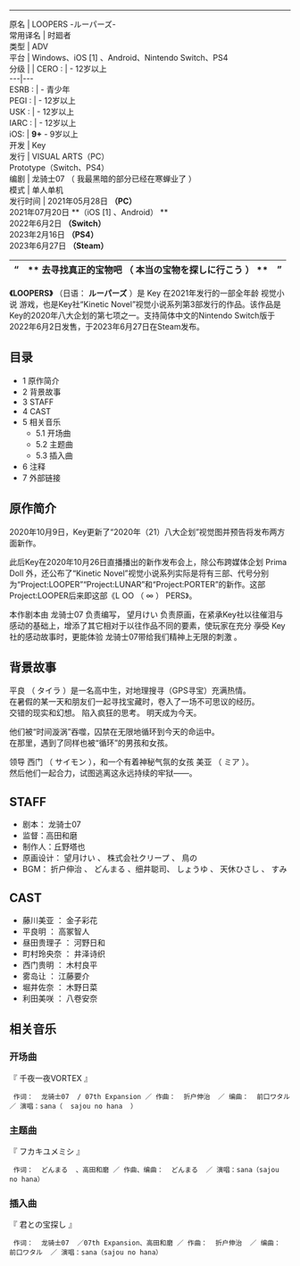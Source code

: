 ---  
原名  |  LOOPERS -ルーパーズ-   
常用译名  |  时廻者   
类型  |  ADV   
平台  |  Windows、iOS  [1]  、Android、Nintendo Switch、PS4   
分级  |  |  CERO  :  |  \- 12岁以上   
---|---  
ESRB  :  |  \- 青少年   
PEGI  :  |  \- 12岁以上   
USK  :  |  \- 12岁以上   
IARC  :  |  \- 12岁以上   
iOS:  |  **9+** \- 9岁以上   
开发  |  Key   
发行  |  VISUAL ARTS（PC）   
Prototype（Switch、PS4）  
编剧  |  龙骑士07  （  我最黑暗的部分已经在寒蝉业了  ）   
模式  |  单人单机   
发行时间  |  2021年05月28日 **（PC）**   
2021年07月20日 **（iOS [1]  、Android） **  
2022年6月2日 **（Switch）**  
2023年2月16日 **（PS4）**  
2023年6月27日 **（Steam）**  
  
“  |  ** 去寻找真正的宝物吧  （  本当の宝物を探しに行こう  ）  ** |  ”   
---|---|---  
  
**《LOOPERS》** （日语：  **ルーパーズ** ）是  Key  在2021年发行的一部全年龄  视觉小说  游戏，也是Key社“Kinetic
Novel”视觉小说系列第3部发行的作品。该作品是Key的2020年八大企划的第七项之一。支持简体中文的Nintendo
Switch版于2022年6月2日发售，于2023年6月27日在Steam发布。

##  目录

  * 1  原作简介 
  * 2  背景故事 
  * 3  STAFF 
  * 4  CAST 
  * 5  相关音乐 
    * 5.1  开场曲 
    * 5.2  主题曲 
    * 5.3  插入曲 
  * 6  注释 
  * 7  外部链接 

##  原作简介

2020年10月9日，Key更新了“2020年（21）八大企划”视觉图并预告将发布两方面新作。

此后Key在2020年10月26日直播播出的新作发布会上，除公布跨媒体企划  Prima Doll  外，还公布了“Kinetic
Novel”视觉小说系列实际是将有三部、代号分别为“Project:LOOPER”“Project:LUNAR”和“Project:PORTER”的新作。这部Project:LOOPER后来即这部《L
OO  （  ∞  ）  PERS》。

本作剧本由  龙骑士07  负责编写，  望月けい  负责原画，在紧承Key社以往催泪与感动的基础上，增添了其它相对于以往作品不同的要素，使玩家在充分
~~享受~~ Key社的感动故事时，更能体验  龙骑士07带给我们精神上无限的刺激  。

##  背景故事

平良  （  タイラ  ）是一名高中生，对地理搜寻（GPS寻宝）充满热情。  
在暑假的某一天和朋友们一起寻找宝藏时，卷入了一场不可思议的经历。  
交错的现实和幻想。 陷入疯狂的思考。 明天成为今天。  
  
他们被“时间漩涡”吞噬，囚禁在无限地循环到今天的命运中。  
在那里，遇到了同样也被“循环”的男孩和女孩。  
  
领导  西门  （  サイモン  ），和一个有着神秘气氛的女孩  美亚  （  ミア  ）。  
然后他们一起合力，试图逃离这永远持续的牢狱――。

##  STAFF

  * 剧本：  龙骑士07 
  * 监督：高田和磨 
  * 制作人：丘野塔也 
  * 原画设计：  望月けい  、  株式会社クリープ  、  鳥の 
  * BGM：  折户伸治  、  どんまる  、细井聪司、  しょうゆ  、  天休ひさし  、  すみ 

##  CAST

  * 藤川美亚  ：  金子彩花 
  * 平良明  ：  高冢智人 
  * 昼田贵理子  ：  河野日和 
  * 町村玲央奈  ：  井泽诗织 
  * 西门贵明  ：  木村良平 
  * 雾岛让  ：  江藤要介 
  * 堀井佐奈  ：  木野日菜 
  * 利田美咲  ：  八卷安奈 

##  相关音乐

###  开场曲

『  千夜一夜VORTEX  』

     作词：  龙骑士07  / 07th Expansion ／ 作曲：  折户伸治  ／ 编曲：  前口ワタル  ／ 演唱：sana（  sajou no hana  ） 

###  主题曲

『  フカキユメミシ  』

     作词：  どんまる  、高田和磨 ／ 作曲、编曲：  どんまる  ／ 演唱：sana（sajou no hana） 

###  插入曲

『  君との宝探し  』

     作词：  龙骑士07  ／07th Expansion、高田和磨 ／ 作曲：  折户伸治  ／ 编曲：  前口ワタル  ／ 演唱：sana（sajou no hana） 